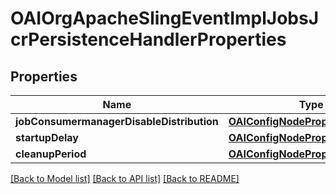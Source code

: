 # OAIOrgApacheSlingEventImplJobsJcrPersistenceHandlerProperties

## Properties
Name | Type | Description | Notes
------------ | ------------- | ------------- | -------------
**jobConsumermanagerDisableDistribution** | [**OAIConfigNodePropertyBoolean***](OAIConfigNodePropertyBoolean.md) |  | [optional] 
**startupDelay** | [**OAIConfigNodePropertyInteger***](OAIConfigNodePropertyInteger.md) |  | [optional] 
**cleanupPeriod** | [**OAIConfigNodePropertyInteger***](OAIConfigNodePropertyInteger.md) |  | [optional] 

[[Back to Model list]](../README.md#documentation-for-models) [[Back to API list]](../README.md#documentation-for-api-endpoints) [[Back to README]](../README.md)


